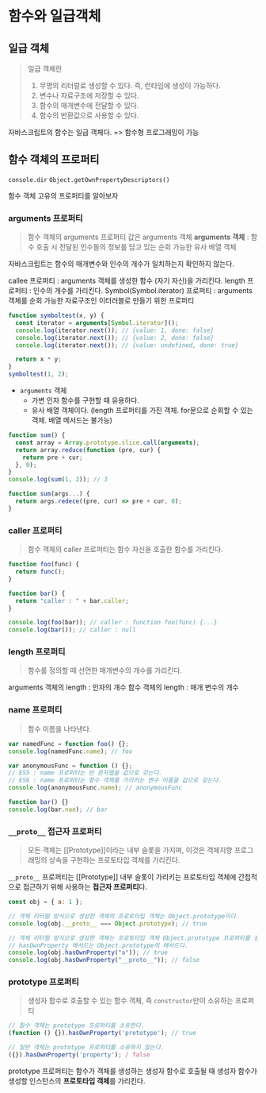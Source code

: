 # 함수와 일급객체

## 일급 객체

> 일급 객체란
>
> 1. 무명의 리터럴로 생성할 수 있다. 즉, 런타임에 생성이 가능하다.
> 2. 변수나 자료구조에 저장할 수 있다.
> 3. 함수의 매개변수에 전달할 수 있다.
> 4. 함수의 반환값으로 사용할 수 있다.

자바스크립트의 함수는 일급 객체다.
=> 함수형 프로그래밍이 가능

## 함수 객체의 프로퍼티

`console.dir`
`Object.getOwnPropertyDescriptors()`

함수 객체 고유의 프로퍼티를 알아보자

### arguments 프로퍼티

> 함수 객체의 arguments 프로퍼티 값은 arguments 객체
> **arguments 객체** : 함수 호출 시 전달된 인수들의 정보를 담고 있는 순회 가능한 유사 배열 객체

자바스크립트는 함수의 매개변수와 인수의 개수가 일치하는지 확인하지 않는다.

callee 프로퍼티 : arguments 객체를 생성한 함수 (자기 자신)을 가리킨다.
length 프로퍼티 : 인수의 개수를 가리킨다.
Symbol(Symbol.iterator) 프로퍼티 : arguments 객체를 순회 가능한 자료구조인 이터러블로 만들기 위한 프로퍼티

```js
function symboltest(x, y) {
  const iterator = arguments[Symbol.iterator]();
  console.log(iterator.next()); // {value: 1, done: false}
  console.log(iterator.next()); // {value: 2, done: false}
  console.log(iterator.next()); // {value: undefined, done: true}

  return x * y;
}
symboltest(1, 2);
```

- `arguments` 객체
  - 가변 인자 함수를 구현할 때 유용하다.
  - 유사 배열 객체이다. (length 프로퍼티를 가진 객체. for문으로 순회할 수 있는 객체. 배열 메서드는 불가능)

```js
function sum() {
  const array = Array.prototype.slice.call(arguments);
  return array.reduce(function (pre, cur) {
    return pre + cur;
  }, 0);
}
console.log(sum(1, 2)); // 3
```

```js
function sum(args...) {
  return args.redece((pre, cur) => pre + cur, 0);
}
```

### caller 프로퍼티

> 함수 객체의 caller 프로퍼티는 함수 자신을 호출한 함수를 가리킨다.

```js
function foo(func) {
  return func();
}

function bar() {
  return "caller : " + bar.caller;
}

console.log(foo(bar)); // caller : function foo(func) {...}
console.log(bar()); // caller : null
```

### length 프로퍼티

> 함수를 정의할 때 선언한 매개변수의 개수를 가리킨다.

arguments 객체의 length : 인자의 개수
함수 객체의 length : 매개 변수의 개수

### name 프로퍼티

> 함수 이름을 나타낸다.

```js
var namedFunc = function foo() {};
console.log(namedFunc.name); // foo

var anonymousFunc = function () {};
// ES5 : name 프로퍼티는 빈 문자열을 값으로 갖는다.
// ES6 : name 프로퍼티는 함수 객체를 가리키는 변수 이름을 값으로 갖는다.
console.log(anonymousFunc.name); // anonymousFunc

function bar() {}
console.log(bar.nae); // bar
```

### `__proto__` 접근자 프로퍼티

> 모든 객체는 [[Prototype]]이라는 내부 슬롯을 가지며, 이것은 객체지향 프로그래밍의 상속을 구현하는 프로토타입 객체를 가리킨다.

`__proto__` 프로퍼티는 [[Prototype]] 내부 슬롯이 가리키는 프로토타입 객체에 간접적으로 접근하기 위해 사용하는 **접근자 프로퍼티**다.

```js
const obj = { a: 1 };

// 객체 리터럴 방식으로 생성한 객체의 프로토타입 객체는 Object.prototype이다.
console.log(obj.__proto__ === Object.prototype); // true

// 객체 리터럴 방식으로 생성한 객체는 프로토타입 객체 Object.prototype 프로퍼티를 상속 받는다.
// hasOwnProperty 메서드는 Object.prototype의 메서드다.
console.log(obj.hasOwnProperty("a")); // true
console.log(obj.hasOwnProperty("__proto__")); // false
```

### prototype 프로퍼티

> 생성자 함수로 호출할 수 있는 함수 객체, 즉 `constructor`만이 소유하는 프로퍼티

```js
// 함수 객체는 prototype 프로퍼티를 소유한다.
(function () {}).hasOwnProperty('prototype'); // true

// 일반 객체는 prototype 프로퍼티를 소유하지 않는다.
({}).hasOwnProperty('property'); / false
```

prototype 프로퍼티는 함수가 객체를 생성하는 생성자 함수로 호출될 때
생성자 함수가 생성할 인스턴스의 **프로토타입 객체**를 가리킨다.
